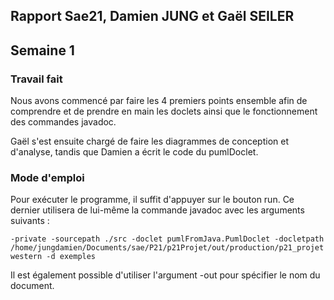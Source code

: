 Rapport Sae21, Damien JUNG et Gaël SEILER
---

## Semaine 1

### Travail fait

Nous avons commencé par faire les 4 premiers points ensemble afin de comprendre et de prendre en main les doclets
ainsi que le fonctionnement des commandes javadoc.

Gaël s'est ensuite chargé de faire les diagrammes de conception et d'analyse, tandis que Damien a écrit le code du pumlDoclet.

### Mode d'emploi

Pour exécuter le programme, il suffit d'appuyer sur le bouton run.
Ce dernier utilisera de lui-même la commande javadoc avec les arguments suivants : 
```
-private -sourcepath ./src -doclet pumlFromJava.PumlDoclet -docletpath /home/jungdamien/Documents/sae/P21/p21Projet/out/production/p21_projet western -d exemples
```
Il est également possible d'utiliser l'argument -out pour spécifier le nom du document.
